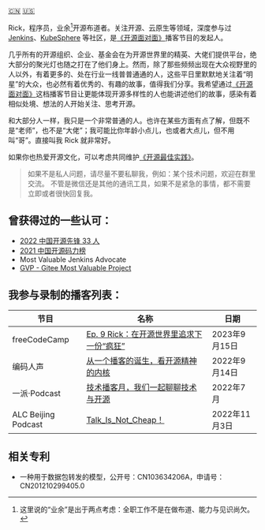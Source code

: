 [:cn:](about-me.md) [:us:](README.md)

Rick，程序员，业余[^1]开源布道者。关注开源、云原生等领域，深度参与过 [Jenkins](https://github.com/jenkinsci/jenkins)、[KubeSphere](https://github.com/kubesphere) 等社区，是[《开源面对面》](https://github.com/opensource-f2f/episode)播客节目的发起人。

几乎所有的开源组织、企业、基金会在为开源世界里的精英、大佬们提供平台，绝大部分的聚光灯也随之打在了他们身上。然而，除了那些频频出现在大众视野里的人以外，有着更多的、处在行业一线普普通通的人，这些平日里默默地关注着“明星”的大众，也必然有着优秀的、有趣的故事，值得我们分享。我希望通过[《开源面对面》](https://github.com/opensource-f2f/episode)这档播客节目让更能体现开源多样性的人也能讲述他们的故事，感染有着相似处境、想法的人开始关注、思考开源。

和大部分人一样，我只是一个非常普通的人。也许在某些方面有点了解，但既不是“老师”，也不是“大佬”；我可能比你年龄小点儿，也或者大点儿，但不用叫“哥”。直接叫我 Rick 就非常好。

如果你也热爱开源文化，可以考虑共同维护[《开源最佳实践》](https://github.com/LinuxSuRen/open-source-best-practice)。

> 如果不是私人问题，请尽量不要私聊我，例如：某个技术问题，欢迎在群里交流。
> 不管是微信还是其他的通讯工具，如果不是紧急的事情，都不需要立即或者很快回复我。

## 曾获得过的一些认可：
* [2022 中国开源先锋 33 人](https://mp.weixin.qq.com/s/rih7D7ESRTd7wSGIb1hQzw)
* [2021 中国开源码力榜](https://opensource.win/)
* Most Valuable Jenkins Advocate
* [GVP - Gitee Most Valuable Project](https://gitee.com/jenkins-zh/jenkins-cli)

## 我参与录制的播客列表：

| 节目 | 名称 | 日期 |
|---|---|---|
| freeCodeCamp | [Ep. 9 Rick：在开源世界里追求下一份“疯狂”](https://www.xiaoyuzhoufm.com/episode/6502f1e75c88d24126e30ec0) | 2023年9月15日 |
| 编码人声 | [从一个播客的诞生，看开源精神的内核](https://www.xiaoyuzhoufm.com/episode/6321f13059e6eb5d21cdb1dd) | 2022年9月14日 |
| 一派·Podcast | [技术播客月，我们一起聊聊技术与开源 ](https://www.xiaoyuzhoufm.com/episode/62bbb8015302a45f2498a057) | 2022年7月 |
| ALC Beijing Podcast | [Talk_Is_Not_Cheap！](https://www.ximalaya.com/sound/583205323) | 2022年11月3日 |

## 相关专利
* 一种用于数据包转发的模型，公开号：CN103634206A，申请号：CN201210299405.0

[^1]: 这里说的“业余”是出于两点考虑：全职工作不是在做布道、能力与见识尚欠。
